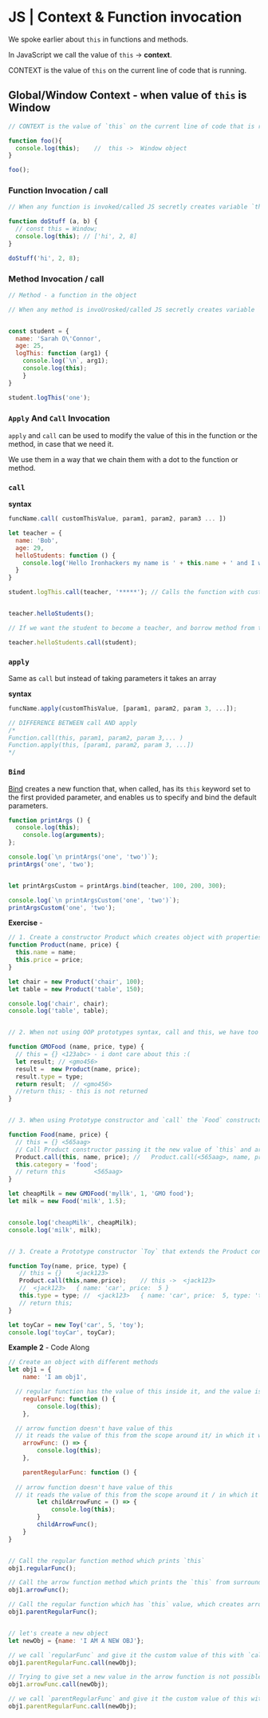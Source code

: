 # JS | Context & Function invocation





We spoke earlier about `this` in functions and methods. 

In JavaScript we call the value of `this`  -> **context**. 



CONTEXT is the value of `this` on the current line of code that is running.





## Global/Window Context - when value of `this` is Window 

```js
// CONTEXT is the value of `this` on the current line of code that is running.

function foo(){
  console.log(this);	//	this ->  Window object
}

foo();
```





### Function Invocation / call

```js
// When any function is invoked/called JS secretly creates variable `this` and gives it the value 

function doStuff (a, b) {
  // const this = Window;
  console.log(this); // ['hi', 2, 8]
}

doStuff('hi', 2, 8);
```





### Method Invocation / call

```js
// Method - a function in the object

// When any method is invoUrosked/called JS secretly creates variable `this` and gives it the value of the object that called it (left of the dot)


const student = {
  name: 'Sarah O\'Connor',
  age: 25,
  logThis: function (arg1) {
    console.log(`\n`, arg1);
    console.log(this);
	}
}

student.logThis('one');
```





### `Apply` And `Call` Invocation



`apply` and `call` can be used to modify the value of this in the function or the method, in case that we need it.



We use them in a way that we chain them with a dot to the function or method.



### `call`

**syntax**

```js
funcName.call( customThisValue, param1, param2, param3 ... ])
```



```js
let teacher = {
  name: 'Bob',
  age: 29,
  helloStudents: function () {
    console.log('Hello Ironhackers my name is ' + this.name + ' and I will be teaching you today.');
  }
}

student.logThis.call(teacher, '*****'); // Calls the function with custom `this` value passed


teacher.helloStudents();

// If we want the student to become a teacher, and borrow method from teacher

teacher.helloStudents.call(student);
```





### `apply`



Same as `call` but instead of taking parameters it takes an array

**syntax**

```js
funcName.apply(customThisValue, [param1, param2, param 3, ...]);
```



```js
// DIFFERENCE BETWEEN call AND apply
/*
Function.call(this, param1, param2, param 3,... )
Function.apply(this, [param1, param2, param 3, ...])
*/
```



### `Bind`

[Bind](https://developer.mozilla.org/en/docs/Web/JavaScript/Reference/Global_objects/Function/bind) creates a new function that, when called, has its `this` keyword set to the first provided parameter, and enables us to specify and bind the default parameters.





```js
function printArgs () {
  console.log(this);
	console.log(arguments);
};

console.log(`\n printArgs('one', 'two')`);
printArgs('one', 'two');


let printArgsCustom = printArgs.bind(teacher, 100, 200, 300);

console.log(`\n printArgsCustom('one', 'two')`);
printArgsCustom('one', 'two');

```









**Exercise** - 

```js
// 1. Create a constructor Product which creates object with properties `name` and `price`
function Product(name, price) {
  this.name = name;
  this.price = price;
}

let chair = new Product('chair', 100);
let table = new Product('table', 150);

console.log('chair', chair);
console.log('table', table);


// 2. When not using OOP prototypes syntax, call and this, we have too much overhead to do things and are code is longer and more verbose.

function GMOFood (name, price, type) {
  // this = {} <123abc> - i dont care about this :(
  let result; // <gmo456>
  result =  new Product(name, price);
  result.type = type;
  return result;  // <gmo456>
  //return this; - this is not returned
}


// 3. When using Prototype constructor and `call` the `Food` constructor `calls` the Product constructor passing it the `this` object and `Product` create 2properties for us and then `Food` adds one additional property `category = 'food'`

function Food(name, price) {
  // this = {} <565aag>
  // Call Product constructor passing it the new value of `this` and arguments
  Product.call(this, name, price); //	Product.call(<565aag>, name, price) 
  this.category = 'food';
  // return this		<565aag>
}

let cheapMilk = new GMOFood('myllk', 1, 'GMO food');
let milk = new Food('milk', 1.5);


console.log('cheapMilk', cheapMilk);
console.log('milk', milk);


// 3. Create a Prototype constructor `Toy` that extends the Product constructor and adds one additional property `category = 'toy'`

function Toy(name, price, type) {
   // this = {}    <jack123>
   Product.call(this,name,price);	 // this ->  <jack123>
   //  <jack123>   { name: 'car', price:  5 }
   this.type = type; //  <jack123>   { name: 'car', price:  5, type: 'toy' }
   // return this;
}

let toyCar = new Toy('car', 5, 'toy');
console.log('toyCar', toyCar);
```





**Example 2** - Code Along  

```js
// Create an object with different methods
let obj1 = {
	name: 'I am obj1',

  // regular function has the value of this inside it, and the value is the object that called it (left of the dot) or window object.
	regularFunc: function () {
		console.log(this);
	},

  // arrow function doesn't have value of this
  // it reads the value of this from the scope around it/ in which it was defined (in this case parentRegularfunc)
	arrowFunc: () => {
		console.log(this);
	},

	parentRegularFunc: function () {
    
  // arrow function doesn't have value of this
  // it reads the value of this from the scope around it / in which it was defined (in this case parentRegularfunc)
		let childArrowFunc = () => {
			console.log(this);
		}
		childArrowFunc(); 
	}
}


// Call the regular function method which prints `this`
obj1.regularFunc();

// Call the arrow function method which prints the `this` from surrounding scope
obj1.arrowFunc();

// Call the regular function which has `this` value, which creates arrow function and calls it. Arrow function `childArrowFunc` will then borrow `this` from `parentRegularFunc` that surrounds it. 
obj1.parentRegularFunc();


// let's create a new object
let newObj = {name: 'I AM A NEW OBJ'};

// we call `regularFunc` and give it the custom value of this with `call`
obj1.parentRegularFunc.call(newObj);

// Trying to give set a new value in the arrow function is not possible because arrow function doesn't have value of this but it borrows it from the scope around it / in which it was defined.
obj1.arrowFunc.call(newObj);

// we call `parentRegularFunc` and give it the custom value of this with `call`
obj1.parentRegularFunc.call(newObj);
```


